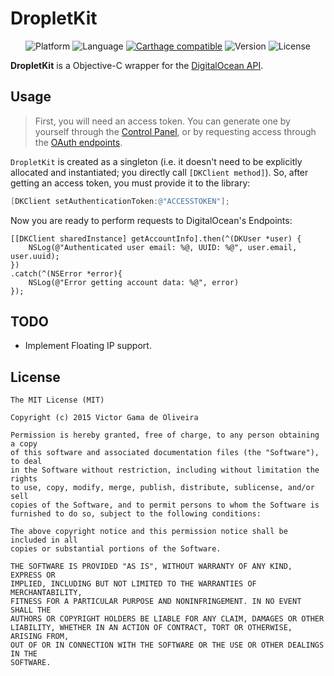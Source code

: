 # DropletKit
<p align="center">
    <img alt="Platform" src="https://img.shields.io/badge/platform-iOS%208%2B-yellow.svg?style=flat" />
    <img alt="Language" src="https://img.shields.io/badge/language-ObjC-blue.svg?style=flat" />
    <a href="https://github.com/Carthage/Carthage"><img alt="Carthage compatible" src="https://img.shields.io/badge/Carthage-compatible-4BC51D.svg?style=flat" ></a>
    <img alt="Version" src="https://img.shields.io/github/tag/victorgama/dropletkit.svg?color=green&style=flat" />
    <img alt="License" src="https://img.shields.io/badge/license-MIT-blue.svg?style=flat" />
</p>

**DropletKit** is a Objective-C wrapper for the [DigitalOcean API](https://developers.digitalocean.com).

## Usage

> First, you will need an access token. You can generate one by yourself through the [Control Panel](https://cloud.digitalocean.com/settings/applications), or by requesting
access through the [OAuth endpoints](https://www.digitalocean.com/community/tutorials/how-to-use-oauth-authentication-with-digitalocean-as-a-user-or-developer).

`DropletKit` is created as a singleton (i.e. it doesn't need to be explicitly allocated and instantiated; you directly call `[DKClient method]`). So, after getting an access token, you must provide it to the library:

```objectivec
[DKClient setAuthenticationToken:@"ACCESSTOKEN"];
```

Now you are ready to perform requests to DigitalOcean's Endpoints:

```objc
[[DKClient sharedInstance] getAccountInfo].then(^(DKUser *user) {
    NSLog(@"Authenticated user email: %@, UUID: %@", user.email, user.uuid);
})
.catch(^(NSError *error){
    NSLog(@"Error getting account data: %@", error)
});

```

## TODO
 * Implement Floating IP support.

## License

```
The MIT License (MIT)

Copyright (c) 2015 Victor Gama de Oliveira

Permission is hereby granted, free of charge, to any person obtaining a copy
of this software and associated documentation files (the "Software"), to deal
in the Software without restriction, including without limitation the rights
to use, copy, modify, merge, publish, distribute, sublicense, and/or sell
copies of the Software, and to permit persons to whom the Software is
furnished to do so, subject to the following conditions:

The above copyright notice and this permission notice shall be included in all
copies or substantial portions of the Software.

THE SOFTWARE IS PROVIDED "AS IS", WITHOUT WARRANTY OF ANY KIND, EXPRESS OR
IMPLIED, INCLUDING BUT NOT LIMITED TO THE WARRANTIES OF MERCHANTABILITY,
FITNESS FOR A PARTICULAR PURPOSE AND NONINFRINGEMENT. IN NO EVENT SHALL THE
AUTHORS OR COPYRIGHT HOLDERS BE LIABLE FOR ANY CLAIM, DAMAGES OR OTHER
LIABILITY, WHETHER IN AN ACTION OF CONTRACT, TORT OR OTHERWISE, ARISING FROM,
OUT OF OR IN CONNECTION WITH THE SOFTWARE OR THE USE OR OTHER DEALINGS IN THE
SOFTWARE.
```
